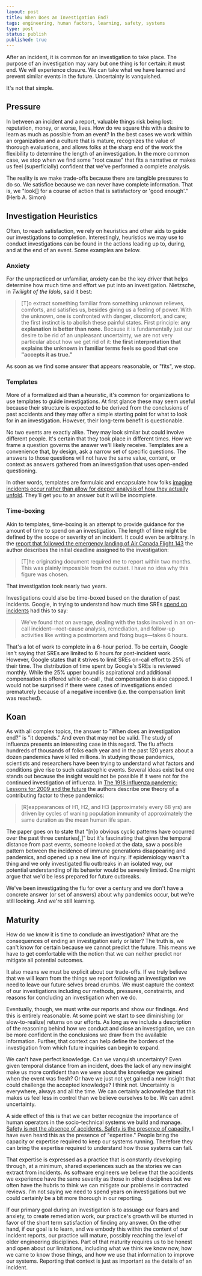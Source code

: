 ```yaml
---
layout: post
title: When Does an Investigation End?
tags: engineering, human factors, learning, safety, systems
type: post
status: publish
published: true
---
```


After an incident, it is common for an investigation to take place. The purpose
of an investigation may vary but one thing is for certain: it must end. We
will experience closure. We can take what we have learned and prevent similar
events in the future. Uncertainty is vanquished.

It's not that simple.

## Pressure

In between an incident and a report, valuable things risk being lost:
reputation, money, or worse, lives. How do we square this with a desire to learn
as much as possible from an event? In the best cases we work within an
organization and a culture that is mature, recognizes the value of thorough
evaluations, and allows folks at the sharp end of the work the flexibility to
determine the length of an investigation. In the more common case, we stop when
we find some "root cause" that fits a narrative or makes us feel (superficially)
confident that we've performed a complete analysis.

The reality is we make trade-offs because there are tangible pressures to do so.
We satisfice because we can never have complete information. That is, we "look[]
for a course of action that is satisfactory or 'good enough'." (Herb A. Simon)

## Investigation Heuristics

Often, to reach satisfaction, we rely on heuristics and other aids to guide our
investigations to completion. Interestingly, heuristics we may use to conduct
investigations can be found in the actions leading up to, during, and at the end
of an event.  Some examples are below.

### Anxiety
For the unpracticed or unfamiliar, anxiety can be the key driver that helps
determine how much time and effort we put into an investigation. Nietzsche, in
*Twilight of the Idols*, said it best:

<blockquote>
[T]o extract something familiar from something unknown relieves, comforts, and
satisfies us, besides giving us a feeling of power. With the unknown, one is
confronted with danger, discomfort, and care; the first instinct is to abolish
these painful states. First principle: <b>any explanation is better than none.</b>
Because it is fundamentally just our desire to be rid of an unpleasant
uncertainty, we are not very particular about how we get rid of it: <b>the first
interpretation that explains the unknown in familiar terms feels so good that
one "accepts it as true."</b>
</blockquote>

As soon as we find some answer that appears reasonable, or "fits", we stop.

### Templates

More of a formalized aid than a heuristic, it's common for organizations to
use templates to guide investigations. At first glance these may seem useful
because their structure is expected to be derived from the conclusions of past
accidents and they may offer a simple starting point for what to look for in an
investigation. However, their long-term benefit is questionable.

No two events are exactly alike. They may look similar but could involve
different people. It's certain that they took place in different times. How we
frame a question governs the answer we'll likely receive. Templates are a
convenience that, by design, ask a narrow set of specific questions. The answers
to those questions will not have the same value, content, or context as answers
gathered from an investigation that uses open-ended questioning.

In other words, templates are formulaic and encapsulate how folks [imagine
incidents occur rather than allow for deeper analysis of how they actually
unfold](https://www.adaptivecapacitylabs.com/blog/2018/11/05/incidents-as-we-imagine-them-versus-how-they-actually-are/).
They'll get you to an answer but it will be incomplete.

### Time-boxing

Akin to templates, time-boxing is an attempt to provide guidance for the amount
of time to spend on an investigation. The length of time might be defined by the
scope or severity of an incident. It could even be arbitrary. In the [report that
followed the emergency landing of Air Canada Flight 143](http://data2.collectionscanada.gc.ca/e/e444/e011083519.pdf)
the author describes the initial deadline assigned to the investigation:

<blockquote>
[T]he originating document required me to report within two months. This was
plainly impossible from the outset. I have no idea why this figure was chosen.
</blockquote>

That investigation took nearly two years.

Investigations could also be time-boxed based on the duration of past incidents.
Google, in trying to understand how much time SREs [spend on incidents](https://landing.google.com/sre/sre-book/chapters/being-on-call/)
had this to say:

<blockquote>
We've found that on average, dealing with the tasks involved in an on-call
incident—root-cause analysis, remediation, and follow-up activities like writing
a postmortem and fixing bugs—takes 6 hours.
</blockquote>

That's a lot of work to complete in a 6-hour period. To be certain, Google isn't
saying that SREs are limited to 6 hours for post-incident work. However, Google
states that it strives to limit SREs on-call effort to 25% of their time. The
distribution of time spent by Google's SREs is reviewed monthly. While the 25%
upper bound is aspirational and additional compensation is offered while on-call
, that compensation is also capped. I would not be surprised if there were cases
of investigations ended prematurely because of a negative incentive (i.e. the
compensation limit was reached).

## Koan

As with all complex topics, the answer to "When does an investigation end?" is
"it depends." And even that may not be valid. The study of influenza presents an
interesting case in this regard. The flu affects hundreds of thousands of folks
each year and in the past 120 years about a dozen pandemics have killed millions.
In studying those pandemics, scientists and researchers have been trying to
understand what factors and conditions give rise to such catastrophic events.
Several ideas exist but one stands out because the insight would not be possible
if it were not for the continued investigation of influenza. In [The 1918 influenza
pandemic: Lessons for 2009 and the future](https://www.ncbi.nlm.nih.gov/pmc/articles/PMC3180813/)
the authors describe one theory of a contributing factor to these  pandemics:

<blockquote>
[R]eappearances of H1, H2, and H3 (approximately every 68 yrs) are driven by
cycles of waning population immunity of approximately the same duration as the
mean human life span.
</blockquote>

The paper goes on to state that "[n]o obvious cyclic patterns have occurred over
the past three centuries[,]" but it's fascinating that given the temporal
distance from past events, someone looked at the data, saw a possible pattern
between the incidence of immune generations disappearing and pandemics,
and opened up a new line of inquiry. If epidemiology wasn't a thing and we only
investigated flu outbreaks in an isolated way, our potential understanding of
its behavior would be severely limited. One might argue that we'd be less
prepared for future outbreaks.
 
We've been investigating the flu for over a century and we don't have a concrete
answer (or set of answers) about why pandemics occur, but we're still looking.
And we're still learning.

## Maturity

How do we know it is time to conclude an investigation? What are the
consequences of ending an investigation early or later? The truth is, we can't
know for certain because we cannot predict the future. This means we have to get
comfortable with the notion that we can neither predict nor mitigate all
potential outcomes.

It also means we must be explicit about our trade-offs. If we truly believe that
we will learn from the things we report following an investigation we need to
leave our future selves bread crumbs. We must capture the context of our
investigations including our methods, pressures, constraints, and reasons for
concluding an investigation when we do.

Eventually, though, we must write our reports and show our findings. And this is
entirely reasonable. At some point we start to see diminishing (or slow-to-realize)
returns on our efforts. As long as we include a description of the reasoning
behind how we conduct and close an investigation, we can be more confident in
the conclusions we draw from the available information. Further, that context
can help define the borders of the investigation from which future inquiries can
begin to expand.

We can't have perfect knowledge. Can we vanquish uncertainty? Even given
temporal distance from an incident, does the lack of any new insight make us
more confident than we were about the knowledge we gained when the event was
fresh? Or have we just not yet gained a new insight that could challenge the
accepted knowledge? I think not. Uncertainty is everywhere, always and all the
time. We can certainly acknowledge that this makes us feel less in control than
we believe ourselves to be. We can admit uncertainty.

A side effect of this is that we can better recognize the importance of human
operators in the socio-technical systems we build and manage. [Safety is not the
absence of accidents. Safety is the presence of capacity.](https://www.nerc.com/pa/rrm/hp/2016_Human_Performance_Confrence/1%20-%20NERC_HP_TConklin.pdf)
I have even heard this as the presence of "expertise." People bring the
capacity or expertise required to keep our systems running. Therefore they can
bring the expertise required to understand how those systems can fail.

That expertise is expressed as a practice that is constantly developing through,
at a minimum, shared experiences such as the stories we can extract from
incidents. As software engineers we believe that the accidents we experience
have the same severity as those in other disciplines but we often have the
hubris to think we can mitigate our problems in contracted reviews.
I'm not saying we need to spend years on investigations but we could certainly
be a bit more thorough in our reporting.

If our primary goal during an investigation is to assuage our fears and anxiety,
to create remediation work, our practice's growth will be stunted in favor of
the short term satisfaction of finding any answer. On the other hand, if our
goal is to learn, and we embody this within the content of our incident reports,
our practice will mature, possibly reaching the level of older engineering
disciplines. Part of that maturity requires us to be honest and open about our
limitations, including what we think we know now, how we came to know those
things, and how we use that information to improve our systems. Reporting that
context is just as important as the details of an incident.

